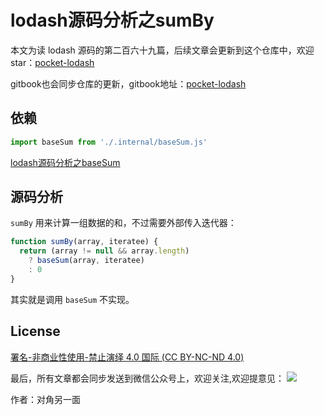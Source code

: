 # lodash源码分析之sumBy

本文为读 lodash 源码的第二百六十九篇，后续文章会更新到这个仓库中，欢迎 star：[pocket-lodash](https://github.com/yeyuqiudeng/pocket-lodash)

gitbook也会同步仓库的更新，gitbook地址：[pocket-lodash](https://www.gitbook.com/book/yeyuqiudeng/pocket-lodash/details)

## 依赖

```javascript
import baseSum from './.internal/baseSum.js'
```

[lodash源码分析之baseSum](internal/baseSum.md)

## 源码分析

`sumBy` 用来计算一组数据的和，不过需要外部传入迭代器：

```javascript
function sumBy(array, iteratee) {
  return (array != null && array.length)
    ? baseSum(array, iteratee)
    : 0
}
```

其实就是调用 `baseSum` 不实现。

## License

[署名-非商业性使用-禁止演绎 4.0 国际 (CC BY-NC-ND 4.0)](http://creativecommons.org/licenses/by-nc-nd/4.0/)

最后，所有文章都会同步发送到微信公众号上，欢迎关注,欢迎提意见：  ![](https://raw.githubusercontent.com/yeyuqiudeng/resource/master/images/qrcode_front-end-article.jpg) 

作者：对角另一面 

